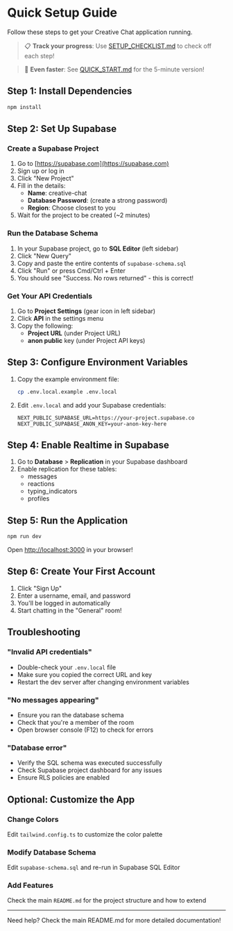 # Quick Setup Guide

Follow these steps to get your Creative Chat application running.

> 📋 **Track your progress**: Use [SETUP_CHECKLIST.md](SETUP_CHECKLIST.md) to check off each step!

> 🚀 **Even faster**: See [QUICK_START.md](QUICK_START.md) for the 5-minute version!

## Step 1: Install Dependencies

```bash
npm install
```

## Step 2: Set Up Supabase

### Create a Supabase Project

1. Go to [https://supabase.com](https://supabase.com)
2. Sign up or log in
3. Click "New Project"
4. Fill in the details:
   - **Name**: creative-chat
   - **Database Password**: (create a strong password)
   - **Region**: Choose closest to you
5. Wait for the project to be created (~2 minutes)

### Run the Database Schema

1. In your Supabase project, go to **SQL Editor** (left sidebar)
2. Click "New Query"
3. Copy and paste the entire contents of `supabase-schema.sql`
4. Click "Run" or press Cmd/Ctrl + Enter
5. You should see "Success. No rows returned" - this is correct!

### Get Your API Credentials

1. Go to **Project Settings** (gear icon in left sidebar)
2. Click **API** in the settings menu
3. Copy the following:
   - **Project URL** (under Project URL)
   - **anon public** key (under Project API keys)

## Step 3: Configure Environment Variables

1. Copy the example environment file:
   ```bash
   cp .env.local.example .env.local
   ```

2. Edit `.env.local` and add your Supabase credentials:
   ```
   NEXT_PUBLIC_SUPABASE_URL=https://your-project.supabase.co
   NEXT_PUBLIC_SUPABASE_ANON_KEY=your-anon-key-here
   ```

## Step 4: Enable Realtime in Supabase

1. Go to **Database** > **Replication** in your Supabase dashboard
2. Enable replication for these tables:
   - messages
   - reactions
   - typing_indicators
   - profiles

## Step 5: Run the Application

```bash
npm run dev
```

Open [http://localhost:3000](http://localhost:3000) in your browser!

## Step 6: Create Your First Account

1. Click "Sign Up"
2. Enter a username, email, and password
3. You'll be logged in automatically
4. Start chatting in the "General" room!

## Troubleshooting

### "Invalid API credentials"
- Double-check your `.env.local` file
- Make sure you copied the correct URL and key
- Restart the dev server after changing environment variables

### "No messages appearing"
- Ensure you ran the database schema
- Check that you're a member of the room
- Open browser console (F12) to check for errors

### "Database error"
- Verify the SQL schema was executed successfully
- Check Supabase project dashboard for any issues
- Ensure RLS policies are enabled

## Optional: Customize the App

### Change Colors
Edit `tailwind.config.ts` to customize the color palette

### Modify Database Schema
Edit `supabase-schema.sql` and re-run in Supabase SQL Editor

### Add Features
Check the main `README.md` for the project structure and how to extend

---

Need help? Check the main README.md for more detailed documentation!
